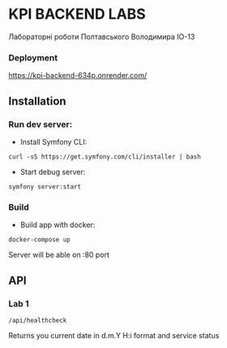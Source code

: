 # KPI BACKEND LABS

Лабораторні роботи Полтавського Володимира IO-13

### Deployment

https://kpi-backend-634p.onrender.com/

## Installation

### Run dev server:
- Install Symfony CLI:
```shell 
curl -sS https://get.symfony.com/cli/installer | bash
```
- Start debug server:
```shell
symfony server:start
```

### Build
- Build app with docker:
```shell
docker-compose up
```
Server will be able on :80 port

## API
### Lab 1
```
/api/healthcheck
```
Returns you current date in d.m.Y H:i format and service status